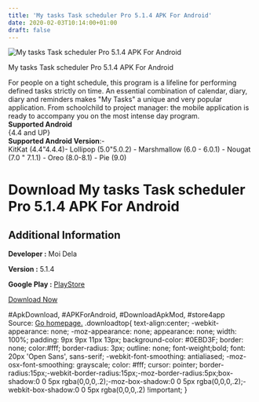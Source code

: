 ```yaml
---
title: 'My tasks Task scheduler Pro 5.1.4 APK For Android'
date: 2020-02-03T10:14:00+01:00
draft: false
---
```


![My tasks Task scheduler Pro 5.1.4 APK For Android](https://i2.wp.com/apkhome.net/wp-content/uploads/2020/02/My-tasks-Task-scheduler-Pro-5.1.4.png "My tasks Task scheduler Pro 5.1.4 APK For Android")

  

My tasks Task scheduler Pro 5.1.4 APK For Android

For people on a tight schedule, this program is a lifeline for performing defined tasks strictly on time. An essential combination of calendar, diary, diary and reminders makes "My Tasks" a unique and very popular application. From schoolchild to project manager: the mobile application is ready to accompany you on the most intense day program.  
**Supported Android**  
{4.4 and UP}  
**Supported Android Version**:-  
KitKat (4.4"4.4.4)- Lollipop (5.0"5.0.2) - Marshmallow (6.0 - 6.0.1) - Nougat (7.0 " 7.1.1) - Oreo (8.0-8.1) - Pie (9.0)

Download My tasks Task scheduler Pro 5.1.4 APK For Android
==========================================================

Additional Information
----------------------

**Developer :** Moi Dela

**Version :** 5.1.4

**Google Play :** [PlayStore](https://play.google.com/store/apps/details?id=com.weekly.app&hl=en)

  

[Download Now](https://store4app.co/post/my-tasks-task-scheduler-pro-5-1-4-apk-for-android_1580567099)

  
#ApkDownload, #APKForAndroid, #DownloadApkMod, #store4app  
Source: [Go homepage.](https://store4app.co/post/my-tasks-task-scheduler-pro-5-1-4-apk-for-android_1580567099) .downloadtop{ text-align:center; -webkit-appearance: none; -moz-appearance: none; appearance: none; width: 100%; padding: 9px 9px 11px 13px; background-color: #0EBD3F; border: none; color:#fff; border-radius: 3px; outline: none; font-weight;bold; font: 20px 'Open Sans', sans-serif; -webkit-font-smoothing: antialiased; -moz-osx-font-smoothing: grayscale; color: #fff; cursor: pointer; border-radius:15px;-webkit-border-radius:15px;-moz-border-radius:5px;box-shadow:0 0 5px rgba(0,0,0,.2);-moz-box-shadow:0 0 5px rgba(0,0,0,.2);-webkit-box-shadow:0 0 5px rgba(0,0,0,.2) !important; }